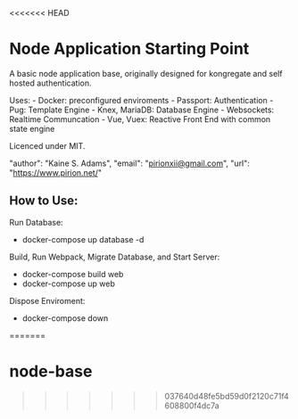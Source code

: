 <<<<<<< HEAD
# Node Application Starting Point

A basic node application base, originally designed for kongregate and self hosted authentication.

Uses:
    - Docker: preconfigured enviroments
    - Passport: Authentication
    - Pug: Template Engine
    - Knex, MariaDB: Database Engine
    - Websockets: Realtime Communcation
    - Vue, Vuex: Reactive Front End with common state engine

Licenced under MIT.

"author": "Kaine S. Adams",
"email": "pirionxii@gmail.com",
"url": "https://www.pirion.net/"

## How to Use:

Run Database:
- docker-compose up database -d

Build, Run Webpack, Migrate Database, and Start Server: 
- docker-compose build web
- docker-compose up web

Dispose Enviroment:
- docker-compose down

=======
# node-base
>>>>>>> 037640d48fe5bd59d0f2120c71f4608800f4dc7a
